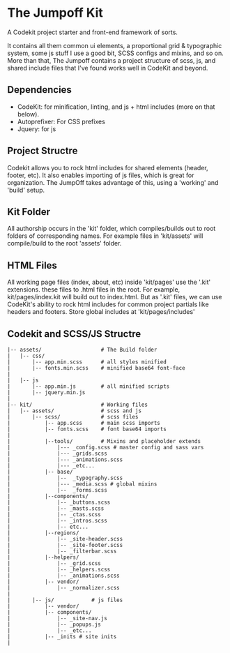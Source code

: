 # The Jumpoff Kit
A Codekit project starter and front-end framework of sorts.

It contains all them common ui elements, a proportional grid & typographic system, some js stuff I use a good bit, SCSS configs and mixins, and so on. More than that, The Jumpoff contains a project structure of scss, js, and shared include files that I've found works well in CodeKit and beyond.


## Dependencies
- CodeKit: for minification, linting, and js + html includes (more on that below).
- Autoprefixer: For CSS prefixes
- Jquery: for js

## Project Structre
Codekit allows you to rock html includes for shared elements (header, footer, etc). It also enables importing of js files, which is great for organization. The JumpOff takes advantage of this, using a 'working' and 'build' setup. 

## Kit Folder
All authorship occurs in the 'kit' folder, which compiles/builds out to root folders of corresponding names. For example files in 'kit/assets' will compile/build to the root 'assets' folder.

## HTML Files
All working page files (index, about, etc) inside 'kit/pages' use the '.kit' extensions. these files to .html files in the root. For example, kit/pages/index.kit will build out to index.html. But as '.kit' files, we can use CodeKit's ability to rock html includes for common project partials like headers and footers. Store global includes at 'kit/pages/includes'


## Codekit and SCSS/JS Structre
```
|-- assets/                   # The Build folder
|   |-- css/      
|       |-- app.min.scss      # all styles minified
|       |-- fonts.min.scss    # minified base64 font-face
|
|   |-- js 
|       |-- app.min.js        # all minified scripts
|       |-- jquery.min.js  
|
|-- kit/                      # Working files
|   |-- assets/               # scss and js
|       |-- scss/             # scss files
|           |-- app.scss      # main scss imports
|           |-- fonts.scss    # font base64 imports
|      
|           |--tools/         # Mixins and placeholder extends 
|               |--- _config.scss # master config and sass vars 
|               |--- _grids.scss 
|               |--- _animations.scss 
|               |--- _etc...
|           |-- base/
|               |--  _typography.scss    
|               |--- _media.scss # global mixins
|               |--  _forms.scss      
|           |--components/  
|               |-- _buttons.scss      
|               |-- _masts.scss    
|               |-- _ctas.scss     
|               |-- _intros.scss  
|               |-- etc...  
|           |--regions/
|               |-- _site-header.scss
|               |-- _site-footer.scss       
|               |-- _filterbar.scss
|           |--helpers/
|               |-- _grid.scss      
|               |-- _helpers.scss  
|               |-- _animations.scss   
|           |-- vendor/ 
|               |-- _normalizer.scss 
|
|       |-- js/            # js files
|           |-- vendor/    
|           |-- components/    
|               |-- _site-nav.js   
|               |-- _popups.js
|               |-- _etc...   
|           |-- _inits # site inits 
|
```
